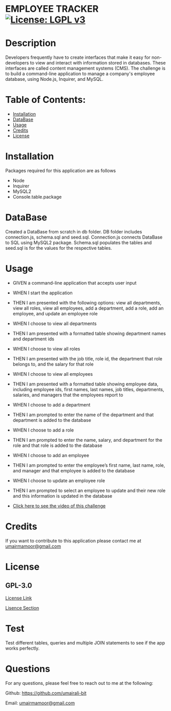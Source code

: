 # EMPLOYEE TRACKER [![License: LGPL v3](https://img.shields.io/badge/License-LGPL%20v3-blue.svg)](https://www.gnu.org/licenses/lgpl-3.0)

    
# Description 
 Developers frequently have to create interfaces that make it easy for non-developers to view and interact with information stored in databases. These interfaces are called content management systems (CMS). The challenge is to build a command-line application to manage a company's employee database, using Node.js, Inquirer, and MySQL.
# Table of Contents:
* [Installation](#installation)
* [DataBase](#database)
* [Usage](#usage)
* [Credits](#credits)
* [License](#license)

# Installation 

Packages required for this application are as follows
* Node
 * Inquirer
 * MySQL2 
 * Console.table.package

 # DataBase

Created a DataBase from scratch in db folder. DB folder includes connection.js, schema.sql and seed.sql. Connection.js connects DataBase to SQL using MySQL2 package. Schema.sql populates the tables and seed.sql is for the values for the respective tables. 

# Usage

* GIVEN a command-line application that accepts user input
* WHEN I start the application
* THEN I am presented with the following options: view all departments, view all roles, view all employees, add a department, add a role, add an employee, and update an employee role
* WHEN I choose to view all departments
* THEN I am presented with a formatted table showing department names and department ids
* WHEN I choose to view all roles
* THEN I am presented with the job title, role id, the department that role belongs to, and the salary for that role
* WHEN I choose to view all employees
* THEN I am presented with a formatted table showing employee data, including employee ids, first names, last names, job titles, departments, salaries, and managers that the employees report to
* WHEN I choose to add a department
* THEN I am prompted to enter the name of the department and that department is added to the database
* WHEN I choose to add a role
* THEN I am prompted to enter the name, salary, and department for the role and that role is added to the database
* WHEN I choose to add an employee
* THEN I am prompted to enter the employee’s first name, last name, role, and manager and that employee is added to the database
* WHEN I choose to update an employee role
* THEN I am prompted to select an employee to update and their new role and this information is updated in the database
 
 * [Click here to see the video of this challenge](https://watch.screencastify.com/v/eFkGSnZHNCLF6Mc26OyH)

# Credits
If you want to contribute to this application please contact me at umairmamoor@gmail.com

# License
## GPL-3.0
[License Link](https://opensource.org/licenses/GPL-3.0)

[Lisence Section](https://choosealicense.com/licenses/gpl-3.0/)

# Test
Test different tables, queries and multiple JOIN statements to see if the app works perfectly.

# Questions
For any questions, please feel free to reach out to me at the following:

Github: https://github.com/umairali-bit

Email: umairmamoor@gmail.com